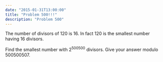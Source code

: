 ```yaml
---
date: "2015-01-31T13:00:00"
title: "Problem 500!!!"
description: "Problem 500"
---
```


<p>The number of divisors of 120 is 16.
In fact 120 is the smallest number having 16 divisors.
</p>
<p>
Find the smallest number with 2<sup>500500</sup> divisors.
Give your answer modulo 500500507.
</p>

